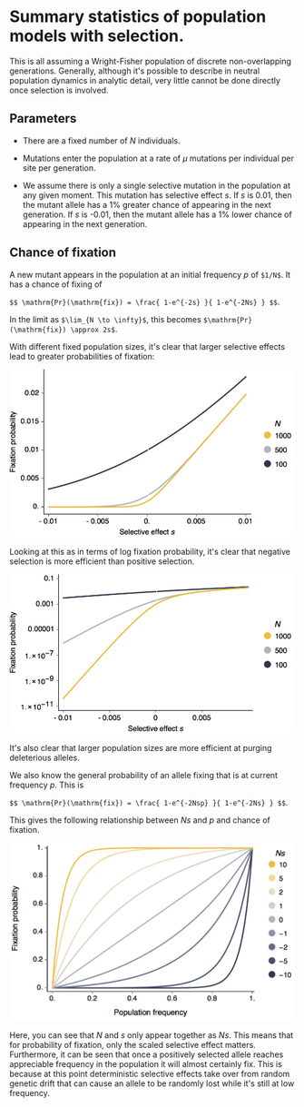 # Summary statistics of population models with selection.

This is all assuming a Wright-Fisher population of discrete non-overlapping generations. Generally, although it's possible to describe in neutral population dynamics in analytic detail, very little cannot be done directly once selection is involved.

## Parameters

* There are a fixed number of *N* individuals.

* Mutations enter the population at a rate of *&mu;* mutations per individual per site per generation.

* We assume there is only a single selective mutation in the population at any given moment. This mutation has selective effect *s*. If *s* is 0.01, then the mutant allele has a 1% greater chance of appearing in the next generation. If *s* is -0.01, then the mutant allele has a 1% lower chance of appearing in the next generation.

## Chance of fixation

A new mutant appears in the population at an initial frequency *p* of `$1/N$`. It has a chance of fixing of

`$$ \mathrm{Pr}(\mathrm{fix}) = \frac{ 1-e^{-2s} }{ 1-e^{-2Ns} } $$`.

In the limit as `$\lim_{N \to \infty}$`, this becomes `$\mathrm{Pr}(\mathrm{fix}) \approx 2s$`.

With different fixed population sizes, it's clear that larger selective effects lead to greater probabilities of fixation:

![](images/chance_of_fixation_starting.png)

Looking at this as in terms of log fixation probability, it's clear that negative selection is more efficient than positive selection. 

![](images/chance_of_fixation_starting_log.png)

It's also clear that larger population sizes are more efficient at purging deleterious alleles.

We also know the general probability of an allele fixing that is at current frequency *p*. This is

`$$ \mathrm{Pr}(\mathrm{fix}) = \frac{ 1-e^{-2Nsp} }{ 1-e^{-2Ns} } $$`.

This gives the following relationship between *Ns* and *p* and chance of fixation.

![](images/chance_of_fixation_general.png)

Here, you can see that *N* and *s* only appear together as *Ns*. This means that for probability of fixation, only the scaled selective effect matters. Furthermore, it can be seen that once a positively selected allele reaches appreciable frequency in the population it will almost certainly fix. This is because at this point deterministic selective effects take over from random genetic drift that can cause an allele to be randomly lost while it's still at low frequency.
 